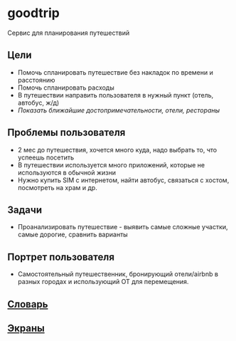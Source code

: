 # goodtrip

Сервис для планирования путешествий

## Цели
   + Помочь спланировать путешествие без накладок по времени и расстоянию
   + Помочь спланировать расходы 
   + В путешествии направить пользователя в нужный пункт (отель, автобус, ж/д)
   + *Показать ближайшие достопримечательности, отели, рестораны*
   
## Проблемы пользователя
   * 2 мес до путешествия, хочется много куда, надо выбрать то, что успеешь посетить
   * В путешествии используется много приложений, которые не используются в обычной жизни
   * Нужно купить SIM с интернетом, найти автобус, связаться с хостом, посмотреть на храм и др.   
   
## Задачи
   * Проанализировать путешествие - выявить самые сложные участки, самые дорогие, сравнить варианты
   
## Портрет пользователя
   * Самостоятельный путешественник, бронирующий отели/airbnb в разных городах и использующий ОТ для перемещения.
   
## [Словарь](.\conventions.md)
## [Экраны](.\screens.md)
